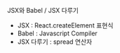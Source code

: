 JSX와 Babel / JSX 다루기

- JSX : React.createElement 표현식
- Babel : Javascript Compiler
- JSX 다루기 : spread 연산자
